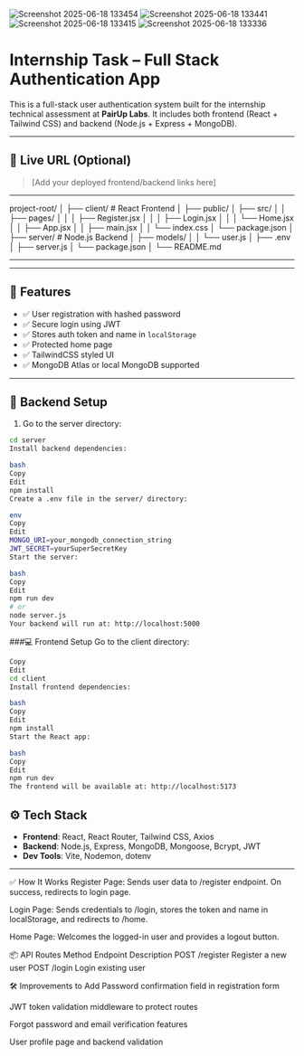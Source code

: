 ![Screenshot 2025-06-18 133454](https://github.com/user-attachments/assets/2a4a2303-9d18-41dc-a486-a07d8778cbe6)
![Screenshot 2025-06-18 133441](https://github.com/user-attachments/assets/3034ab6d-e786-415f-9886-55ab7820fc91)
![Screenshot 2025-06-18 133415](https://github.com/user-attachments/assets/2e533894-0678-4062-8373-7861550af98f)
![Screenshot 2025-06-18 133336](https://github.com/user-attachments/assets/02fd8607-19df-465a-b8f0-124d2634a5c9)

# Internship Task – Full Stack Authentication App

This is a full-stack user authentication system built for the internship technical assessment at **PairUp Labs**. It includes both frontend (React + Tailwind CSS) and backend (Node.js + Express + MongoDB).

---

## 🔗 Live URL (Optional)
> [Add your deployed frontend/backend links here]

---

project-root/
│
├── client/                 # React Frontend
│   ├── public/
│   ├── src/
│   │   ├── pages/
│   │   │   ├── Register.jsx
│   │   │   ├── Login.jsx
│   │   │   └── Home.jsx
│   │   ├── App.jsx
│   │   ├── main.jsx
│   │   └── index.css
│   └── package.json
│
├── server/                 # Node.js Backend
│   ├── models/
│   │   └── user.js
│   ├── .env
│   ├── server.js
│   └── package.json
│
└── README.md



---


---

## 🚀 Features

- ✅ User registration with hashed password
- ✅ Secure login using JWT
- ✅ Stores auth token and name in `localStorage`
- ✅ Protected home page
- ✅ TailwindCSS styled UI
- ✅ MongoDB Atlas or local MongoDB supported

---





## 🔧 Backend Setup

1. Go to the server directory:

```bash
cd server
Install backend dependencies:

bash
Copy
Edit
npm install
Create a .env file in the server/ directory:

env
Copy
Edit
MONGO_URI=your_mongodb_connection_string
JWT_SECRET=yourSuperSecretKey
Start the server:

bash
Copy
Edit
npm run dev
# or
node server.js
Your backend will run at: http://localhost:5000
```


###💻 Frontend Setup
Go to the client directory:

```bash
Copy
Edit
cd client
Install frontend dependencies:

bash
Copy
Edit
npm install
Start the React app:

bash
Copy
Edit
npm run dev
The frontend will be available at: http://localhost:5173
```
## ⚙️ Tech Stack

- **Frontend**: React, React Router, Tailwind CSS, Axios
- **Backend**: Node.js, Express, MongoDB, Mongoose, Bcrypt, JWT
- **Dev Tools**: Vite, Nodemon, dotenv

---
✅ How It Works
Register Page: Sends user data to /register endpoint. On success, redirects to login page.

Login Page: Sends credentials to /login, stores the token and name in localStorage, and redirects to /home.

Home Page: Welcomes the logged-in user and provides a logout button.

📦 API Routes
Method	Endpoint	Description
POST	/register	Register a new user
POST	/login	Login existing user

🛠️ Improvements to Add
Password confirmation field in registration form

JWT token validation middleware to protect routes

Forgot password and email verification features

User profile page and backend validation


